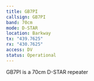 ```yaml
---
title: GB7PI
callsign: GB7PI
band: 70cm
mode: D-STAR
location: Barkway
tx: "439.7625"
rx: "430.7625"
access: DV
status: Operational
---
```

GB7PI is a 70cm D-STAR repeater